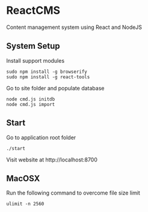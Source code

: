 ReactCMS
========

Content management system using React and NodeJS

System Setup
------------

Install support modules
```
sudo npm install -g browserify
sudo npm install -g react-tools
```

Go to site folder and populate database

```
node cmd.js initdb
node cmd.js import
```

Start
-----

Go to application root folder

```
./start
```

Visit website at http://localhost:8700


MacOSX
------

Run the following command to overcome file size limit
```
ulimit -n 2560
```



